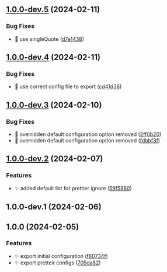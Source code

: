 ## [1.0.0-dev.5](https://github.com/SebastianWesolowski/s-prettier/compare/v1.0.0-dev.4...v1.0.0-dev.5) (2024-02-11)


### Bug Fixes

* 🐛 use singleQuote ([d7e1438](https://github.com/SebastianWesolowski/s-prettier/commit/d7e1438a73c9cb56d2e604e5df8b2499488b8217))

## [1.0.0-dev.4](https://github.com/SebastianWesolowski/s-prettier/compare/v1.0.0-dev.3...v1.0.0-dev.4) (2024-02-11)


### Bug Fixes

* 🐛 use correct config file to export ([cd41d38](https://github.com/SebastianWesolowski/s-prettier/commit/cd41d38d47f604a77e4d234d4312f638869d9e0c))

## [1.0.0-dev.3](https://github.com/SebastianWesolowski/s-prettier/compare/v1.0.0-dev.2...v1.0.0-dev.3) (2024-02-10)


### Bug Fixes

* 🐛 overridden default configuration option removed ([2ff0b20](https://github.com/SebastianWesolowski/s-prettier/commit/2ff0b2093e3278a624fc13ef36eb5de3d25bfe30))
* 🐛 overridden default configuration option removed ([fdbbf3f](https://github.com/SebastianWesolowski/s-prettier/commit/fdbbf3f84abbe091422e985014f043f0cfa8e453))

## [1.0.0-dev.2](https://github.com/SebastianWesolowski/s-prettier/compare/v1.0.0-dev.1...v1.0.0-dev.2) (2024-02-07)


### Features

* ✨ added default list for prettier ignore ([59f5880](https://github.com/SebastianWesolowski/s-prettier/commit/59f58804f5596653a4ff50cb4d1002a2c5a73d1f))

## 1.0.0-dev.1 (2024-02-06)


## 1.0.0 (2024-02-05)


### Features

* ✨ export initial configuration ([f80734f](https://github.com/SebastianWesolowski/s-prettier/commit/f80734f83a842f17b6ec1be8b2bd2044a51e4c4a))
* ✨ export pretteir configs ([705da82](https://github.com/SebastianWesolowski/s-prettier/commit/705da828f57f510b2e32fd59a5a9164c5b9e616a))
